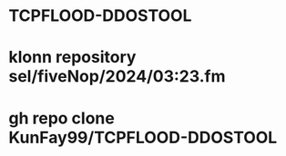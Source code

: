 # TCPFLOOD-DDOSTOOL

# klonn repository sel/fiveNop/2024/03:23.fm

# gh repo clone KunFay99/TCPFLOOD-DDOSTOOL
